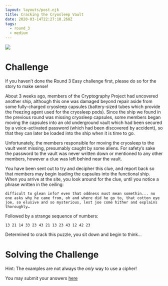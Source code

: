 ```yaml
---
layout: layouts/post.njk
title: Cracking the Cryosleep Vault
date: 2020-03-14T22:27:10.268Z
tags:
  - round_3
  - medium
---
```

![](/images/cryosleep_capsule.jpg)

# Challenge

If you haven’t done the Round 3 Easy challenge first, please do so for the story to make sense!

About 3 weeks ago, members of the Cryptography Project had uncovered another ship, although this one was damaged beyond repair aside from some fully-charged cryosleep capsules (battery-sized tubes which provide the freezing agent used for the cryosleep pods). Since the ship we found in the previous round was missing cryosleep capsules, some members began moving the capsules into an old underground vault which had been secured by a voice-activated password (which had been discovered by accident), so that they can later be loaded into the ship when it is time to go.

Unfortunately, the members responsible for moving the cryosleep to the vault went missing, presumably caught by some aliens. For safety’s sake the password to the vault was never written down or mentioned to any other members, however a clue was left behind near the vault.

You have been sent out to try and decipher this clue, and report back so that members may begin loading the capsules into the functional ship.
When you arrive at the site, you look around for the clue, until you notice a phrase written in the ceiling:

`difficult to glean info? even that oddness must mean somethin... no one asks why he came from, oh and where did he go to, that cotton eye joe, so elusive and so mysterious, lest joe come hither and explains thoroughly…`

Followed by a strange sequence of numbers:

`13 21 14 33 23 43 21 13 23 43 12 42 23`

Determined to crack this puzzle, you sit down and begin to think…

# Solving the Challenge

Hint: The examples are not always the *only* way to use a cipher!

You may submit your answers [here](https://forms.gle/9XZ6Aos9uf3m1U2K9)